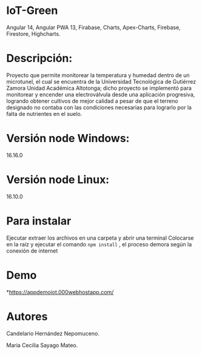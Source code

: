 # IoT-Green
Angular 14, Angular PWA 13, Firabase, Charts,
 Apex-Charts, Firebase, Firestore, Highcharts.
# Descripción:
Proyecto que permite monitorear la temperatura y humedad dentro de un microtunel, el cual se encuentra de la Universidad Tecnológica de Gutiérrez Zamora Unidad Académica Altotonga; dicho proyecto se implementó para monitorear y encender una electroválvula desde una aplicación progresiva, logrando obtener cultivos de mejor calidad a pesar de que el terreno designado no contaba con las condiciones necesarias para lograrlo por la falta de nutrientes en el suelo. 
# Versión node Windows: 
 16.16.0
# Versión node Linux: 
 16.10.0

# Para instalar 
 Ejecutar extraer los archivos en una carpeta y abrir una terminal
 Colocarse en la raíz y ejecutar el comando ``npm install`` , el proceso demora según la conexión de internet
# Demo
 *https://appdemoiot.000webhostapp.com/
 
 # Autores
 Candelario Hernández Nepomuceno. 
 
 Maria Cecilia Sayago Mateo.
